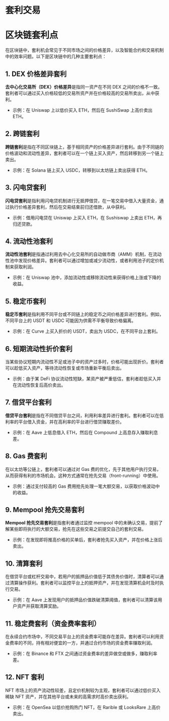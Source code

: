 # 套利交易

# 区块链套利点

在区块链中，套利机会常见于不同市场之间的价格差异，以及智能合约和交易机制中的效率问题。以下是区块链中的几种主要套利点：

<DocsAD/>

## 1. DEX 价格差异套利
**去中心化交易所（DEX）价格差异**是指同一资产在不同 DEX 之间的价格不一致。套利者可以通过买入价格较低的交易所资产并在价格较高的交易所卖出，从中获利。
- 示例：在 Uniswap 上以低价买入 ETH，然后在 SushiSwap 上高价卖出 ETH。

## 2. 跨链套利
**跨链套利**是指在不同区块链上，基于相同资产的价格差异进行套利。由于不同链的价格波动和流动性差异，套利者可以在一个链上买入资产，然后转移到另一个链上卖出。
- 示例：在 Solana 链上买入 USDC，转移到以太坊链上卖出获得 ETH。

## 3. 闪电贷套利
**闪电贷套利**是指利用闪电贷机制进行无抵押借贷，在一笔交易中借入大量资金，通过执行价格差异套利，然后在交易结束前归还借款，从中获利。
- 示例：借用闪电贷在 Uniswap 上买入 ETH，在 Sushiswap 上卖出 ETH，再归还贷款。

## 4. 流动性池套利
**流动性池套利**是指通过利用去中心化交易所的自动做市商（AMM）机制，在流动性池中发现价格差异。套利者可以通过增加或减少流动性，或者利用池子的定价机制来获取利润。
- 示例：在 Uniswap 池中，添加流动性或移除流动性来获得价格上涨或下降的收益。

## 5. 稳定币套利
**稳定币套利**是指利用不同平台或不同链上的稳定币之间价格差异进行套利。例如，不同平台上的 USDT 和 USDC 可能因为供需不平衡导致价格偏离。
- 示例：在 Curve 上买入折价的 USDT，卖出为 USDC，在不同平台上套利。

## 6. 短期流动性折价套利
当某些协议短期内流动性不足或池子中的资产过多时，价格可能出现折价。套利者可以趁低买入资产，等待流动性恢复或市场重新平衡后卖出。
- 示例：由于某 DeFi 协议流动性短缺，某资产被严重低估，套利者趁低买入并在流动性恢复后高价卖出。

## 7. 借贷平台套利
**借贷平台套利**是指在不同借贷平台之间，利用利率差异进行套利。套利者可以在低利率的平台借入资金，并在高利率的平台进行借贷赚取差价。
- 示例：在 Aave 上低息借入 ETH，然后在 Compound 上高息存入赚取利息差。

## 8. Gas 费套利
在以太坊等公链上，套利者可以通过对 Gas 费的优化，先于其他用户执行交易，从而获得有利的市场机会。这种方式通常在抢先交易（front-running）中使用。
- 示例：通过支付较高的 Gas 费用抢先处理一笔大额交易，以获取价格波动中的收益。

## 9. Mempool 抢先交易套利
**Mempool 抢先交易套利**是指套利者通过监控 mempool 中的未确认交易，提前了解某些即将执行的大额交易，抢先在这些交易之前提交自己的套利交易。
- 示例：在发现即将推高价格的买单后，套利者抢先买入资产，并在价格上涨后卖出。

## 10. 清算套利
在借贷平台或杠杆交易中，若用户的抵押品价值低于其债务价值时，清算者可以通过清算操作获利。套利者可以监控平台上的抵押资产，并在发现清算机会时及时执行交易。
- 示例：在 Aave 上发现用户的抵押品价值跌破清算阈值，套利者可以清算该用户资产并获取清算奖励。

## 11. 稳定费套利（资金费率套利）
在永续合约市场中，不同交易平台上的资金费率可能存在差异。套利者可以利用资金费率的不同，持有相对便宜的一方，并通过合约市场的资金费率赚取利润。
- 示例：在 Binance 和 FTX 之间通过资金费率的差异做空或做多，赚取利率差。

## 12. NFT 套利
NFT 市场上的资产流动性较差，且定价机制较为主观，套利者可以通过低价买入稀缺 NFT 资产，并在其他平台或未来的高需求时高价卖出获利。
- 示例：在 OpenSea 以低价抢购热门 NFT，在 Rarible 或 LooksRare 上高价卖出。